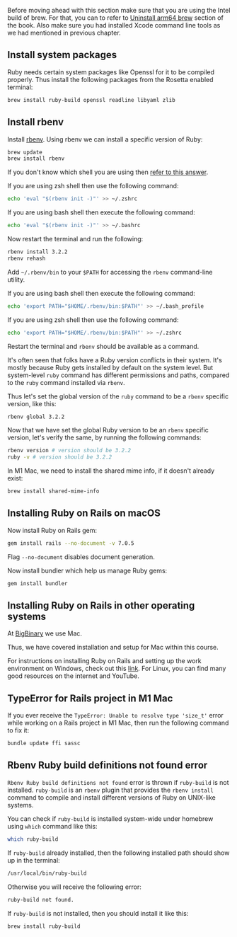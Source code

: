 Before moving ahead with this section make sure that you are using the Intel
build of brew. For that, you can to refer to
[Uninstall arm64 brew](/learn-rubyonrails/setting-up-macos#uninstall-arm64-brew)
section of the book. Also make sure you had installed Xcode command line tools
as we had mentioned in previous chapter.

## Install system packages

Ruby needs certain system packages like Openssl for it to be compiled properly.
Thus install the following packages from the Rosetta enabled terminal:

```sh
brew install ruby-build openssl readline libyaml zlib
```

## Install rbenv

Install [rbenv](https://github.com/rbenv/rbenv). Using rbenv we can install a
specific version of Ruby:

```bash
brew update
brew install rbenv
```

If you don't know which shell you are using then
[refer to this answer](https://unix.stackexchange.com/questions/96305/which-shell-am-i-running-on).

If you are using zsh shell then use the following command:

```bash
echo 'eval "$(rbenv init -)"' >> ~/.zshrc
```

If you are using bash shell then execute the following command:

```bash
echo 'eval "$(rbenv init -)"' >> ~/.bashrc
```

Now restart the terminal and run the following:

```bash
rbenv install 3.2.2
rbenv rehash
```

Add `~/.rbenv/bin` to your `$PATH` for accessing the `rbenv` command-line
utility.

If you are using bash shell then execute the following command:

```bash
echo 'export PATH="$HOME/.rbenv/bin:$PATH"' >> ~/.bash_profile
```

If you are using zsh shell then use the following command:

```bash
echo 'export PATH="$HOME/.rbenv/bin:$PATH"' >> ~/.zshrc
```

Restart the terminal and `rbenv` should be available as a command.

It's often seen that folks have a Ruby version conflicts in their system. It's
mostly because Ruby gets installed by default on the system level. But
system-level `ruby` command has different permissions and paths, compared to the
`ruby` command installed via `rbenv`.

Thus let's set the global version of the `ruby` command to be a `rbenv` specific
version, like this:

```bash
rbenv global 3.2.2
```

Now that we have set the global Ruby version to be an `rbenv` specific version,
let's verify the same, by running the following commands:

```bash
rbenv version # version should be 3.2.2
ruby -v # version should be 3.2.2
```

In M1 Mac, we need to install the shared mime info, if it doesn't already exist:

```bash
brew install shared-mime-info
```

## Installing Ruby on Rails on macOS

Now install Ruby on Rails gem:

```bash
gem install rails --no-document -v 7.0.5
```

Flag `--no-document` disables document generation.

Now install bundler which help us manage Ruby gems:

```bash
gem install bundler
```

## Installing Ruby on Rails in other operating systems

At [BigBinary](https://bigbinary.com) we use Mac.

Thus, we have covered installation and setup for Mac within this course.

For instructions on installing Ruby on Rails and setting up the work environment on Windows, check out this [link](https://courses.bigbinaryacademy.com/install-rubyonrails-in-windows/). For Linux, you can find many good resources on the internet and YouTube.

## TypeError for Rails project in M1 Mac

If you ever receive the `TypeError: Unable to resolve type 'size_t'` error while
working on a Rails project in M1 Mac, then run the following command to fix it:

```bash
bundle update ffi sassc
```

## Rbenv Ruby build definitions not found error

`Rbenv Ruby build definitions not found` error is thrown if `ruby-build` is not
installed. `ruby-build` is an `rbenv` plugin that provides the `rbenv install`
command to compile and install different versions of Ruby on UNIX-like systems.

You can check if `ruby-build` is installed system-wide under homebrew using
`which` command like this:

```bash
which ruby-build
```

If `ruby-build` already installed, then the following installed path should show
up in the terminal:

```bash
/usr/local/bin/ruby-build
```

Otherwise you will receive the following error:

```bash
ruby-build not found.
```

If `ruby-build` is not installed, then you should install it like this:

```bash
brew install ruby-build
```
